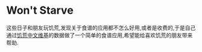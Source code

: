 # Won't Starve

这些日子和朋友玩饥荒,发现关于食谱的应用都不怎么好用,或者是收费的,于是自己通过[饥荒中文维基](http://zh.dontstarve.wikia.com/wiki/Don%27t_Starve_%E4%B8%AD%E6%96%87%E7%B6%AD%E5%9F%BA)的数据做了一个简单的食谱应用,希望能给喜欢饥荒的朋友带来帮助.
